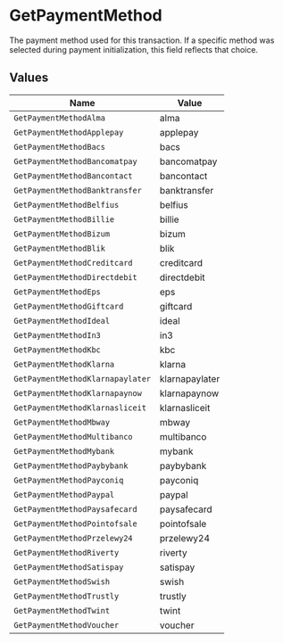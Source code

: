 # GetPaymentMethod

The payment method used for this transaction. If a specific method was selected during payment initialization,
this field reflects that choice.


## Values

| Name                             | Value                            |
| -------------------------------- | -------------------------------- |
| `GetPaymentMethodAlma`           | alma                             |
| `GetPaymentMethodApplepay`       | applepay                         |
| `GetPaymentMethodBacs`           | bacs                             |
| `GetPaymentMethodBancomatpay`    | bancomatpay                      |
| `GetPaymentMethodBancontact`     | bancontact                       |
| `GetPaymentMethodBanktransfer`   | banktransfer                     |
| `GetPaymentMethodBelfius`        | belfius                          |
| `GetPaymentMethodBillie`         | billie                           |
| `GetPaymentMethodBizum`          | bizum                            |
| `GetPaymentMethodBlik`           | blik                             |
| `GetPaymentMethodCreditcard`     | creditcard                       |
| `GetPaymentMethodDirectdebit`    | directdebit                      |
| `GetPaymentMethodEps`            | eps                              |
| `GetPaymentMethodGiftcard`       | giftcard                         |
| `GetPaymentMethodIdeal`          | ideal                            |
| `GetPaymentMethodIn3`            | in3                              |
| `GetPaymentMethodKbc`            | kbc                              |
| `GetPaymentMethodKlarna`         | klarna                           |
| `GetPaymentMethodKlarnapaylater` | klarnapaylater                   |
| `GetPaymentMethodKlarnapaynow`   | klarnapaynow                     |
| `GetPaymentMethodKlarnasliceit`  | klarnasliceit                    |
| `GetPaymentMethodMbway`          | mbway                            |
| `GetPaymentMethodMultibanco`     | multibanco                       |
| `GetPaymentMethodMybank`         | mybank                           |
| `GetPaymentMethodPaybybank`      | paybybank                        |
| `GetPaymentMethodPayconiq`       | payconiq                         |
| `GetPaymentMethodPaypal`         | paypal                           |
| `GetPaymentMethodPaysafecard`    | paysafecard                      |
| `GetPaymentMethodPointofsale`    | pointofsale                      |
| `GetPaymentMethodPrzelewy24`     | przelewy24                       |
| `GetPaymentMethodRiverty`        | riverty                          |
| `GetPaymentMethodSatispay`       | satispay                         |
| `GetPaymentMethodSwish`          | swish                            |
| `GetPaymentMethodTrustly`        | trustly                          |
| `GetPaymentMethodTwint`          | twint                            |
| `GetPaymentMethodVoucher`        | voucher                          |